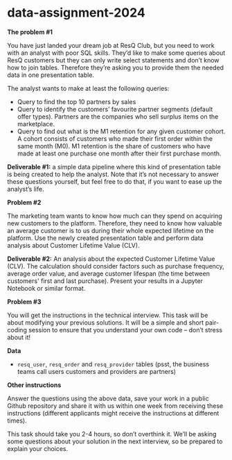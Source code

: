 # data-assignment-2024

**The problem #1**

You have just landed your dream job at ResQ Club, but you need to work with an analyst with poor SQL skills. They’d like to make some queries about ResQ customers but they can only write select statements and don’t know how to join tables. Therefore they’re asking you to provide them the needed data in one presentation table.  

The analyst wants to make at least the following queries:

- Query to find the top 10 partners by sales
- Query to identify the customers’ favourite partner segments (default offer types). Partners are the companies who sell surplus items on the marketplace.
- Query to find out what is the M1 retention for any given customer cohort. A cohort consists of customers who made their first order within the same month (M0). M1 retention is the share of customers who have made at least one purchase one month after their first purchase month.

**Deliverable #1:** a simple data pipeline where this kind of presentation table is being created to help the analyst. Note that it’s not necessary to answer these questions yourself, but feel free to do that, if you want to ease up the analyst’s life.   

**Problem #2**

The marketing team wants to know how much can they spend on acquiring new customers to the platform. Therefore, they need to know how valuable an average customer is to us during their whole expected lifetime on the platform. Use the newly created presentation table and perform data analysis about Customer Lifetime Value (CLV). 

**Deliverable #2:** An analysis about the expected Customer Lifetime Value (CLV). The calculation should consider factors such as purchase frequency, average order value, and average customer lifespan (the time between customers' first and last purchase). Present your results in a Jupyter Notebook or similar format. 

**Problem #3**

You will get the instructions in the technical interview. This task will be about modifying your previous solutions. It will be a simple and short pair-coding session to ensure that you understand your own code – don’t stress about it!

**Data**

- `resq_user`, `resq_order` and `resq_provider` tables (psst, the business teams call users customers and providers are partners)

**Other instructions**

Answer the questions using the above data, save your work in a public Github repository and share it with us within one week from receiving these instructions (different applicants might receive the instructions at different times). 

This task should take you 2-4 hours, so don’t overthink it. We’ll be asking some questions about your solution in the next interview, so be prepared to explain your choices.   
